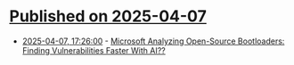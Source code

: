 # [Published on 2025-04-07](index.md)

* [2025-04-07, 17:26:00](https://soylentnews.org/article.pl?sid=25/04/06/193210&from=rss) - [Microsoft Analyzing Open-Source Bootloaders: Finding Vulnerabilities Faster With AI??](https://soylentnews.org/article.pl?sid=25/04/06/193210&from=rss)
